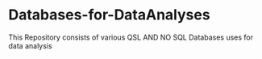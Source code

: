 # Databases-for-DataAnalyses

This Repository consists of various QSL AND NO SQL Databases uses for data analysis
